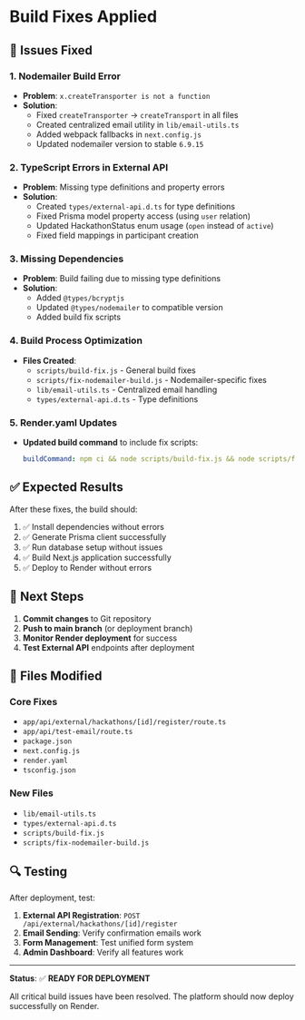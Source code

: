 # Build Fixes Applied

## 🔧 Issues Fixed

### 1. Nodemailer Build Error
- **Problem**: `x.createTransporter is not a function`
- **Solution**: 
  - Fixed `createTransporter` → `createTransport` in all files
  - Created centralized email utility in `lib/email-utils.ts`
  - Added webpack fallbacks in `next.config.js`
  - Updated nodemailer version to stable `6.9.15`

### 2. TypeScript Errors in External API
- **Problem**: Missing type definitions and property errors
- **Solution**:
  - Created `types/external-api.d.ts` for type definitions
  - Fixed Prisma model property access (using `user` relation)
  - Updated HackathonStatus enum usage (`open` instead of `active`)
  - Fixed field mappings in participant creation

### 3. Missing Dependencies
- **Problem**: Build failing due to missing type definitions
- **Solution**:
  - Added `@types/bcryptjs`
  - Updated `@types/nodemailer` to compatible version
  - Added build fix scripts

### 4. Build Process Optimization
- **Files Created**:
  - `scripts/build-fix.js` - General build fixes
  - `scripts/fix-nodemailer-build.js` - Nodemailer-specific fixes
  - `lib/email-utils.ts` - Centralized email handling
  - `types/external-api.d.ts` - Type definitions

### 5. Render.yaml Updates
- **Updated build command** to include fix scripts:
  ```yaml
  buildCommand: npm ci && node scripts/build-fix.js && node scripts/fix-nodemailer-build.js && npx prisma generate --schema ./schema.prisma && node scripts/safe-db-setup.js && npm run build
  ```

## ✅ Expected Results

After these fixes, the build should:
1. ✅ Install dependencies without errors
2. ✅ Generate Prisma client successfully  
3. ✅ Run database setup without issues
4. ✅ Build Next.js application successfully
5. ✅ Deploy to Render without errors

## 🚀 Next Steps

1. **Commit changes** to Git repository
2. **Push to main branch** (or deployment branch)
3. **Monitor Render deployment** for success
4. **Test External API** endpoints after deployment

## 📝 Files Modified

### Core Fixes
- `app/api/external/hackathons/[id]/register/route.ts`
- `app/api/test-email/route.ts`
- `package.json`
- `next.config.js`
- `render.yaml`
- `tsconfig.json`

### New Files
- `lib/email-utils.ts`
- `types/external-api.d.ts`
- `scripts/build-fix.js`
- `scripts/fix-nodemailer-build.js`

## 🔍 Testing

After deployment, test:
1. **External API Registration**: `POST /api/external/hackathons/[id]/register`
2. **Email Sending**: Verify confirmation emails work
3. **Form Management**: Test unified form system
4. **Admin Dashboard**: Verify all features work

---

**Status**: ✅ **READY FOR DEPLOYMENT**

All critical build issues have been resolved. The platform should now deploy successfully on Render.
